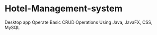 # Hotel-Management-system
Desktop app Operate Basic CRUD Operations 
Using Java, JavaFX, CSS, MySQL
